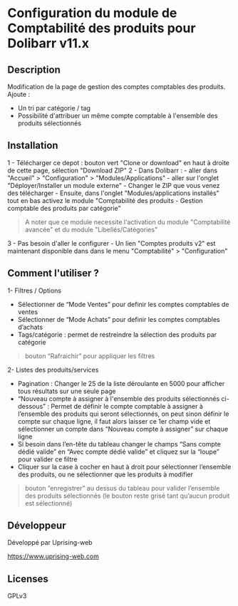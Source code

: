 # Configuration du module de Comptabilité des produits pour Dolibarr v11.x

## Description

Modification de la page de gestion des comptes comptables des produits.
Ajoute :
- Un tri par catégorie / tag
- Possibilité d'attribuer un même compte comptable à l'ensemble des produits sélectionnés

## Installation

1 - Télécharger ce depot : bouton vert "Clone or download" en haut à droite de cette page, sélection "Download ZIP"
2 - Dans Dolibarr :
	- aller dans "Accueil" > "Configuration" > "Modules/Applications"
	- aller sur l'onglet "Déployer/Installer un module externe"
	- Changer le ZIP que vous venez des télécharger
	- Ensuite, dans l'onglet "Modules/applications installés" tout en bas activez le module "Comptabilité des produits - Gestion comptable des produits par catégorie"

> A noter que ce module necessite l'activation du module "Comptabilité avancée" et du module "Libellés/Catégories"

3 - Pas besoin d'aller le configurer
	- Un lien "Comptes produits v2" est maintenant disponible dans dans le menu "Comptabilité" > "Configuration" 

## Comment l'utiliser ?

1- Filtres / Options
- Sélectionner de “Mode Ventes” pour definir les comptes comptables de ventes
- Sélectionner de “Mode Achats” pour definir les comptes comptables d’achats
- Tags/catégorie : permet de restreindre la sélection des produits par catégorie

> bouton “Rafraichir” pour appliquer les filtres

2- Listes des produits/services
- Pagination : Changer le 25 de la liste déroulante en 5000 pour afficher tous résultats sur une seule page
- “Nouveau compte à assigner à l'ensemble des produits sélectionnés ci-dessous” : Permet de définir le compte comptable à assigner à l’ensemble des produits qui seront sélectionnés, on peut sinon définir le compte sur chaque ligne, il faut alors laisser ce 1er champ vide et sélectionner un compte dans “Nouveau compte à assigner” sur chaque ligne
- Si besoin dans l’en-tête du tableau changer le champs “Sans compte dédié valide” en “Avec compte dédié valide” et cliquez sur la “loupe” pour valider ce filtre
- Cliquer sur la case à cocher en haut à droit pour sélectionner l’ensemble des produits, ou ne sélectionner que les produits à modifier

> bouton “enregistrer” au dessus du tableau pour valider l’ensemble des produits sélectionnés (le bouton reste grisé tant qu’aucun produit est sélectionné)


## Développeur

Développé par Uprising-web 

https://www.uprising-web.com


## Licenses

GPLv3

